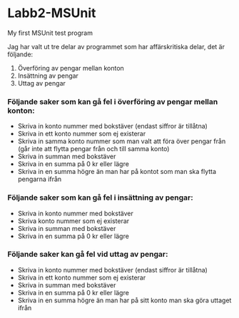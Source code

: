 # Labb2-MSUnit
My first MSUnit test program


Jag har valt ut tre delar av programmet som har affärskritiska delar, det är följande:

1. Överföring av pengar mellan konton
2. Insättning av pengar
3. Uttag av pengar


### Följande saker som kan gå fel i överföring  av pengar mellan konton:
* Skriva in konto nummer med bokstäver (endast siffror är tillåtna)
* Skriva in ett konto nummer som ej existerar
* Skriva in samma konto nummer som man valt att föra över pengar från (går inte att flytta pengar från och till samma konto)
* Skriva in summan med bokstäver
* Skriva in en summa på 0 kr eller lägre
* Skriva in en summa högre än man har på kontot som man ska flytta pengarna ifrån

### Följande saker som kan gå fel i insättning av pengar:
* Skriva in konto nummer med bokstäver
* Skriva konto nummer som ej existerar
* Skriva in summan med bokstäver
* Skriva in en summa på 0 kr eller lägre

### Följande saker kan gå fel vid uttag av pengar:
* Skriva in konto nummer med bokstäver (endast siffror är tillåtna)
* Skriva in ett konto nummer som ej existerar
* Skriva in summan med bokstäver
* Skriva in en summa på 0 kr eller lägre
* Skriva in en summa högre än man har på sitt konto man ska göra uttaget ifrån
